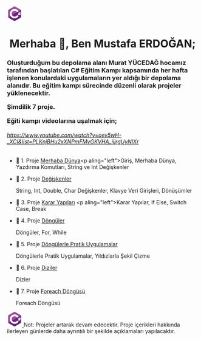  <a href="https://www.w3schools.com/cs/" target="_blank" rel="noreferrer"> <img src="https://raw.githubusercontent.com/devicons/devicon/master/icons/csharp/csharp-original.svg" alt="csharp" width="40" height="40"/> </a> 
<h1 align="center">Merhaba 👋, Ben Mustafa ERDOĞAN;</h1>
<h3 align="left">Oluşturduğum bu depolama alanı Murat YÜCEDAĞ hocamız tarafından başlatılan C# Eğitim Kampı kapsamında her hafta işlenen konulardaki uygulamaların yer aldığı bir depolama alanıdır. Bu eğitim kampı sürecinde düzenli olarak projeler yüklenecektir. 


Şimdilik 7 proje. 

Eğiti kampı videolarına uşalmak için; </h3> <h6 alig ="left">https://www.youtube.com/watch?v=oev5wH-_XCI&list=PLKnjBHu2xXNPmFMvGKVHA_ijjrgUyNIXr</h6>


- 🔭 1. Proje [Merhaba Dünya](https://github.com/mustafaerdoganbilsim/CSharpEgitimKampi/tree/master/01_MainSubjects(Temel_Konular))<p aling="left">Giriş, Merhaba Dünya, Yazdırma Komutları, String ve Int Değişkenler</p>

- 🔭 2. Proje [Değişkenler](https://github.com/mustafaerdoganbilsim/CSharpEgitimKampi/tree/master/02_Varibles) <p aling="left">String, Int, Double, Char Değişkenler, Klavye Veri Girişleri, Dönüşümler</p>

- 🔭 3. Proje [Karar Yapıları](https://github.com/mustafaerdoganbilsim/CSharpEgitimKampi/tree/master/03_MakingDecision(Karar_Yap%C4%B1lar%C4%B1)) <p aling="left">Karar Yapılar, If Else, Switch Case, Break</p>

- 🔭 4. Proje [Döngüler](https://github.com/mustafaerdoganbilsim/CSharpEgitimKampi/tree/master/04_Loops)<p aling="left">Döngüler, For, While</p>
 
- 🔭 5. Proje [Döngülerle Pratik Uygulamalar](https://github.com/mustafaerdoganbilsim/CSharpEgitimKampi/tree/master/05_LoopsWithStars)<p aling="left">Döngülerle Pratik Uygulamalar, Yıldızlarla Şekil Çizme</p>
   
- 🔭 6. Proje [Diziler](https://github.com/mustafaerdoganbilsim/CSharpEgitimKampi/tree/master/06_Arrays)<p aling="left">Dizler<p/>
     
- 🔭 7. Proje [Foreach Döngüsü](https://github.com/mustafaerdoganbilsim/CSharpEgitimKampi/tree/master/07_ForeachLoop)<p aling="left">Foreach Döngüsü</p>

<p align="left"> <a href="https://www.w3schools.com/cs/" target="_blank" rel="noreferrer"> <img src="https://raw.githubusercontent.com/devicons/devicon/master/icons/csharp/csharp-original.svg" alt="csharp" width="40" height="40"/> </a>Not: Projeler artarak devam edecektir. Proje içerikleri hakkında ilerleyen günlerde daha ayrıntılı bir şekilde açıklamaları yapılacaktır. </p>
